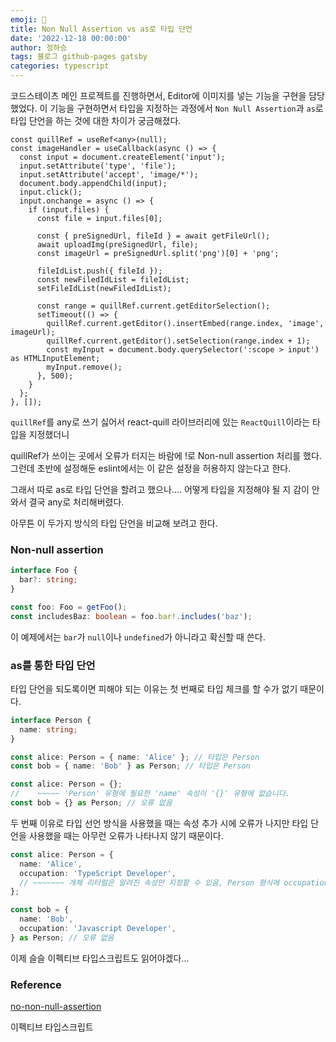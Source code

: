```yaml
---
emoji: 🔮
title: Non Null Assertion vs as로 타입 단언
date: '2022-12-18 00:00:00'
author: 정하승
tags: 블로그 github-pages gatsby
categories: typescript
---
```


코드스테이츠 메인 프로젝트를 진행하면서, Editor에 이미지를 넣는 기능을 구현을 담당했었다. 이 기능을 구현하면서 타입을 지정하는 과정에서 `Non Null Assertion`과 `as`로 타입 단언을 하는 것에 대한 차이가 궁금해졌다.

```tsx
const quillRef = useRef<any>(null);
const imageHandler = useCallback(async () => {
  const input = document.createElement('input');
  input.setAttribute('type', 'file');
  input.setAttribute('accept', 'image/*');
  document.body.appendChild(input);
  input.click();
  input.onchange = async () => {
    if (input.files) {
      const file = input.files[0];

      const { preSignedUrl, fileId } = await getFileUrl();
      await uploadImg(preSignedUrl, file);
      const imageUrl = preSignedUrl.split('png')[0] + 'png';

      fileIdList.push({ fileId });
      const newFiledIdList = fileIdList;
      setFileIdList(newFiledIdList);

      const range = quillRef.current.getEditorSelection();
      setTimeout(() => {
        quillRef.current.getEditor().insertEmbed(range.index, 'image', imageUrl);
        quillRef.current.getEditor().setSelection(range.index + 1);
        const myInput = document.body.querySelector(':scope > input') as HTMLInputElement;
        myInput.remove();
      }, 500);
    }
  };
}, []);
```

`quillRef`를 any로 쓰기 싫어서 react-quill 라이브러리에 있는 `ReactQuill`이라는 타입을 지정했더니

quillRef가 쓰이는 곳에서 오류가 터지는 바람에 !로 Non-null assertion 처리를 했다. 그런데 초반에 설정해둔 eslint에서는 이 같은 설정을 허용하지 않는다고 한다.

그래서 따로 as로 타입 단언을 할려고 했으나.... 어떻게 타입을 지정해야 될 지 감이 안 와서 결국 any로 처리해버렸다.

아무튼 이 두가지 방식의 타입 단언을 비교해 보려고 한다.

### Non-null assertion

```ts
interface Foo {
  bar?: string;
}

const foo: Foo = getFoo();
const includesBaz: boolean = foo.bar!.includes('baz');
```

이 예제에서는 `bar`가 `null`이나 `undefined`가 아니라고 확신할 때 쓴다.

### as를 통한 타입 단언

타입 단언을 되도록이면 피해야 되는 이유는 첫 번째로 타입 체크를 할 수가 없기 때문이다.

```ts
interface Person {
  name: string;
}

const alice: Person = { name: 'Alice' }; // 타입은 Person
const bob = { name: 'Bob' } as Person; // 타입은 Person

const alice: Person = {};
//    ~~~~~ 'Person' 유형에 필요한 'name' 속성이 '{}' 유형에 없습니다.
const bob = {} as Person; // 오류 없음
```

두 번째 이유로 타입 선언 방식을 사용했을 때는 속성 추가 시에 오류가 나지만 타입 단언을 사용했을 때는 아무런 오류가 나타나지 않기 때문이다.

```ts
const alice: Person = {
  name: 'Alice',
  occupation: 'TypeScript Developer',
  // ~~~~~~~ 개체 리터럴은 알려진 속성만 지정할 수 있음, Person 형식에 occupation이 없습니다.
};

const bob = {
  name: 'Bob',
  occupation: 'Javascript Developer',
} as Person; // 오류 없음
```

이제 슬슬 이펙티브 타입스크립트도 읽어야겠다...

### Reference

<a href='https://github.com/typescript-eslint/typescript-eslint/blob/main/packages/eslint-plugin/docs/rules/no-non-null-assertion.md'>no-non-null-assertion</a>

이펙티브 타입스크립트
